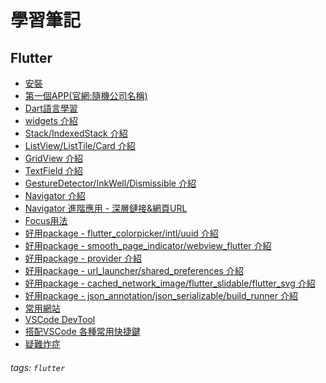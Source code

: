 學習筆記
===
Flutter
---
- [安裝](https://hackmd.io/@BzWzq-x9Rb2G4WG03gcyKg/SyJrIs1U9)
- [第一個APP(官網:隨機公司名稱)](https://hackmd.io/@BzWzq-x9Rb2G4WG03gcyKg/HyVrxb-U5)
- [Dart語言學習](https://hackmd.io/@BzWzq-x9Rb2G4WG03gcyKg/Vi4Y8eogTrWZeaVbDfd3jw)
- [widgets 介紹](https://hackmd.io/@BzWzq-x9Rb2G4WG03gcyKg/Zw3UCLqiSM2SrbA3HrGl7Q?edit)
- [Stack/IndexedStack 介紹](https://hackmd.io/@BzWzq-x9Rb2G4WG03gcyKg/BynoyLlc9)
- [ListView/ListTile/Card 介紹](https://hackmd.io/@BzWzq-x9Rb2G4WG03gcyKg/SJ81DP6K5)
- [GridView 介紹](https://hackmd.io/@BzWzq-x9Rb2G4WG03gcyKg/B1pjy06Yq)
- [TextField 介紹](https://hackmd.io/@BzWzq-x9Rb2G4WG03gcyKg/B16sEH1qq)
- [GestureDetector/InkWell/Dismissible 介紹](https://hackmd.io/@BzWzq-x9Rb2G4WG03gcyKg/ByGYgSe95)
- [Navigator 介紹](https://hackmd.io/@BzWzq-x9Rb2G4WG03gcyKg/rk1ci8lc5)
- [Navigator 進階應用 - 深層鏈接&網頁URL](https://hackmd.io/@BzWzq-x9Rb2G4WG03gcyKg/SykVvCz95)
- [Focus用法](https://hackmd.io/@BzWzq-x9Rb2G4WG03gcyKg/BycywJu95)
- [好用package - flutter_colorpicker/intl/uuid 介紹](https://hackmd.io/@BzWzq-x9Rb2G4WG03gcyKg/rkhAsNy9q)
- [好用package - smooth_page_indicator/webview_flutter 介紹](https://hackmd.io/@BzWzq-x9Rb2G4WG03gcyKg/r1T3Mve95)
- [好用package - provider 介紹](https://hackmd.io/@BzWzq-x9Rb2G4WG03gcyKg/r1KxK-yq5)
- [好用package - url_launcher/shared_preferences 介紹](https://hackmd.io/@BzWzq-x9Rb2G4WG03gcyKg/HyNo81Q95)
- [好用package - cached_network_image/flutter_slidable/flutter_svg 介紹](https://hackmd.io/@BzWzq-x9Rb2G4WG03gcyKg/Syi3MyD5c)
- [好用package - json_annotation/json_serializable/build_runner 介紹](https://hackmd.io/@BzWzq-x9Rb2G4WG03gcyKg/ByPIRXd95)
- [常用網站](https://hackmd.io/@BzWzq-x9Rb2G4WG03gcyKg/dRMWRK_bQYKhmbWhQ2Awjw)
- [VSCode DevTool](https://hackmd.io/@BzWzq-x9Rb2G4WG03gcyKg/-jdN0ER3TPSVOjOMXMAf1A)
- [搭配VSCode 各種常用快捷鍵](https://hackmd.io/@BzWzq-x9Rb2G4WG03gcyKg/T3ubq519T6-8Pk-N6xLHsA)
- [疑難炸症](https://hackmd.io/@BzWzq-x9Rb2G4WG03gcyKg/GlAjkj0WSc2jFHFL13nWMw)


###### tags: `flutter`